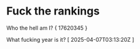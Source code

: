 # Fuck the rankings

Who the hell am I?
{ 17620345 }

What fucking year is it?
[ 2025-04-07T03:13:20Z ]
